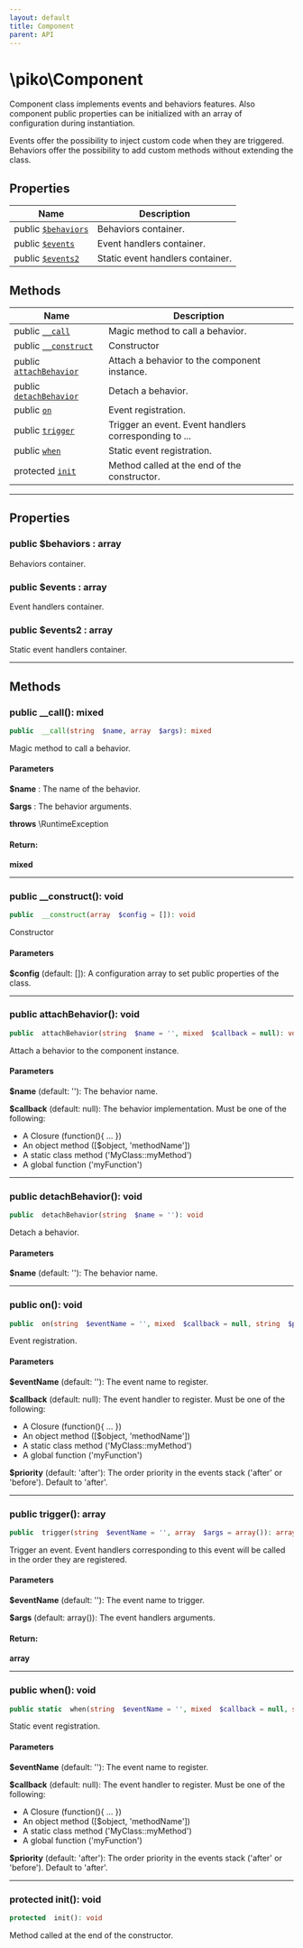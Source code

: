 ```yaml
---
layout: default
title: Component
parent: API
---
```




# \piko\Component

Component class implements events and behaviors features.
Also component public properties can be initialized with an array of configuration during instantiation.

Events offer the possibility to inject custom code when they are triggered.
Behaviors offer the possibility to add custom methods without extending the class.







## Properties

| Name | Description |
|------|-------------|
| public [`$behaviors`](#property_behaviors) | Behaviors container.  |
| public [`$events`](#property_events) | Event handlers container.  |
| public [`$events2`](#property_events2) | Static event handlers container.  |


## Methods

| Name | Description |
|------|-------------|
| public [`__call`](#method___call) | Magic method to call a behavior.  |
| public [`__construct`](#method___construct) | Constructor  |
| public [`attachBehavior`](#method_attachBehavior) | Attach a behavior to the component instance.  |
| public [`detachBehavior`](#method_detachBehavior) | Detach a behavior.  |
| public [`on`](#method_on) | Event registration.  |
| public [`trigger`](#method_trigger) | Trigger an event. Event handlers corresponding to ... |
| public [`when`](#method_when) | Static event registration.  |
| protected [`init`](#method_init) | Method called at the end of the constructor.  |


-----


## Properties


<a name="property_behaviors"></a>
### public $behaviors : array
Behaviors container.






<a name="property_events"></a>
### public $events : array
Event handlers container.






<a name="property_events2"></a>
### public $events2 : array
Static event handlers container.





-----

## Methods




<a name="method___call"></a>
### public __call(): mixed

```php
public  __call(string  $name, array  $args): mixed
```

Magic method to call a behavior.



#### Parameters
**$name** :
The name of the behavior.

**$args** :
The behavior arguments.




**throws**  \RuntimeException



#### Return:
**mixed**


-----



<a name="method___construct"></a>
### public __construct(): void

```php
public  __construct(array  $config = []): void
```

Constructor



#### Parameters
**$config**  (default: []):
A configuration array to set public properties of the class.






-----



<a name="method_attachBehavior"></a>
### public attachBehavior(): void

```php
public  attachBehavior(string  $name = '', mixed  $callback = null): void
```

Attach a behavior to the component instance.



#### Parameters
**$name**  (default: ''):
The behavior name.

**$callback**  (default: null):
The behavior implementation. Must be  one of the following:
- A Closure (function(){ ... })
- An object method ([$object, 'methodName'])
- A static class method ('MyClass::myMethod')
- A global function ('myFunction')






-----



<a name="method_detachBehavior"></a>
### public detachBehavior(): void

```php
public  detachBehavior(string  $name = ''): void
```

Detach a behavior.



#### Parameters
**$name**  (default: ''):
The behavior name.






-----



<a name="method_on"></a>
### public on(): void

```php
public  on(string  $eventName = '', mixed  $callback = null, string  $priority = 'after'): void
```

Event registration.



#### Parameters
**$eventName**  (default: ''):
The event name to register.

**$callback**  (default: null):
The event handler to register. Must be  one of the following:
- A Closure (function(){ ... })
- An object method ([$object, 'methodName'])
- A static class method ('MyClass::myMethod')
- A global function ('myFunction')

**$priority**  (default: 'after'):
The order priority in the events stack ('after' or 'before'). Default to 'after'.






-----



<a name="method_trigger"></a>
### public trigger(): array

```php
public  trigger(string  $eventName = '', array  $args = array()): array
```

Trigger an event.
Event handlers corresponding to this event will be called in the order they are registered.


#### Parameters
**$eventName**  (default: ''):
The event name to trigger.

**$args**  (default: array()):
The event handlers arguments.






#### Return:
**array**


-----



<a name="method_when"></a>
### public when(): void

```php
public static  when(string  $eventName = '', mixed  $callback = null, string  $priority = 'after'): void
```

Static event registration.



#### Parameters
**$eventName**  (default: ''):
The event name to register.

**$callback**  (default: null):
The event handler to register. Must be  one of the following:
- A Closure (function(){ ... })
- An object method ([$object, 'methodName'])
- A static class method ('MyClass::myMethod')
- A global function ('myFunction')

**$priority**  (default: 'after'):
The order priority in the events stack ('after' or 'before'). Default to 'after'.






-----



<a name="method_init"></a>
### protected init(): void

```php
protected  init(): void
```

Method called at the end of the constructor.








